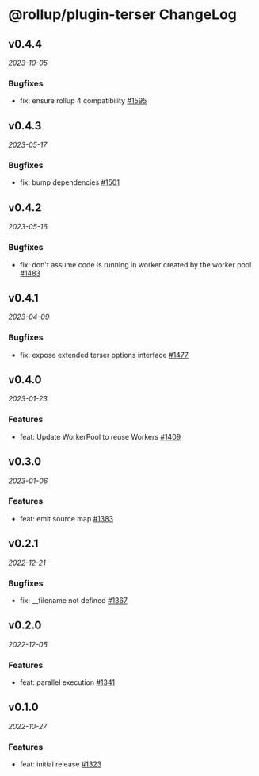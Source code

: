 # @rollup/plugin-terser ChangeLog

## v0.4.4

_2023-10-05_

### Bugfixes

- fix: ensure rollup 4 compatibility [#1595](https://github.com/rollup/plugins/pull/1595)

## v0.4.3

_2023-05-17_

### Bugfixes

- fix: bump dependencies [#1501](https://github.com/rollup/plugins/pull/1501)

## v0.4.2

_2023-05-16_

### Bugfixes

- fix: don't assume code is running in worker created by the worker pool [#1483](https://github.com/rollup/plugins/pull/1483)

## v0.4.1

_2023-04-09_

### Bugfixes

- fix: expose extended terser options interface [#1477](https://github.com/rollup/plugins/pull/1477)

## v0.4.0

_2023-01-23_

### Features

- feat: Update WorkerPool to reuse Workers [#1409](https://github.com/rollup/plugins/pull/1409)

## v0.3.0

_2023-01-06_

### Features

- feat: emit source map [#1383](https://github.com/rollup/plugins/pull/1383)

## v0.2.1

_2022-12-21_

### Bugfixes

- fix: \_\_filename not defined [#1367](https://github.com/rollup/plugins/pull/1367)

## v0.2.0

_2022-12-05_

### Features

- feat: parallel execution [#1341](https://github.com/rollup/plugins/pull/1341)

## v0.1.0

_2022-10-27_

### Features

- feat: initial release [#1323](https://github.com/rollup/plugins/pull/1323)
